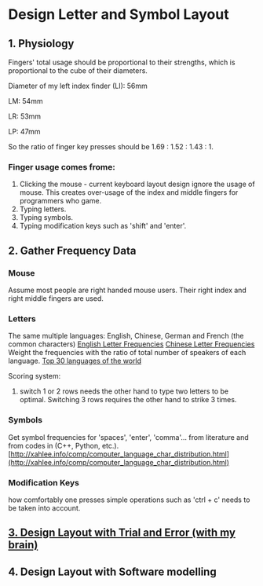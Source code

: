 
# Design Letter and Symbol Layout
## 1. Physiology
Fingers' total usage should be proportional to their strengths, which is proportional to the cube of their diameters.

Diameter of my left index finder (LI): 56mm

LM: 54mm

LR: 53mm

LP: 47mm

So the ratio of finger key presses should be 1.69 : 1.52 : 1.43 : 1.

### Finger usage comes frome:
1. Clicking the mouse - current keyboard layout design ignore the usage of mouse. This creates over-usage of the index and middle fingers for programmers who game.
2. Typing letters.
3. Typing symbols.
4. Typing modification keys such as 'shift' and 'enter'.

## 2. Gather Frequency Data

### Mouse
Assume most people are right handed mouse users. Their right index and right middle fingers are used.

### Letters
The same multiple languages: English, Chinese, German and French (the common characters)
[English Letter Frequencies](https://norvig.com/mayzner.html)
[Chinese Letter Frequencies](http://xahlee.info/kbd/chinese_pinyin_letter_frequency.html)
Weight the frequencies with the ratio of total number of speakers of each language.
[Top 30 languages of the world](https://www.vistawide.com/languages/top_30_languages.htm)

Scoring system:
1. switch 1 or 2 rows needs the other hand to type two letters to be optimal. Switching 3 rows requires the other hand to strike 3 times.

### Symbols
Get symbol frequencies for 'spaces', 'enter', 'comma'... from literature and from codes in (C++, Python, etc.). 
[http://xahlee.info/comp/computer_language_char_distribution.html](http://xahlee.info/comp/computer_language_char_distribution.html)

### Modification Keys

how comfortably one presses simple operations such as 'ctrl + c' needs to be taken into account.

## [3. Design Layout with Trial and Error (with my brain)](http://keyboard-tool.pimpmykeyboard.com/##@@_x:3.5%3B&=F3%0A%0A%0A3&_x:10.5&a:0%3B&=F8%0A%0A%0A8%0A-%3B&@_y:-0.875&x:2.5&a:4%3B&=F2%0A%0A%0A2&_x:1%3B&=F4%0A%0A%0A4&_x:8.5&a:0%3B&=F7%0A%0A%0A7%0A+&_x:1%3B&=F9%0A%0A%0A9%0A*%3B&@_y:-0.875&x:5.5&a:4%3B&=F5%0A%0A%0A5&_f:2%3B&=F11%0A%0A%0APrintScrn&_x:4.5&f:3%3B&=F12%0A%0A%0Anum&=F6%0A%0A%0A6%3B&@_y:-0.875&x:1.5%3B&=F1%0A%0A%0A1&_x:14.5&a:0%3B&=F10%0A%0A%0A0%0A%2F%2F%3B&@_y:-0.375&x:3.5%3B&=%0A%0AR%0Ar%0A%E2%86%91&_x:10.5%3B&=%0A%0AO%0Ao%0A8%3B&@_y:-0.875&x:2.5&a:4%3B&=%0A%0AH%0Ah&_x:1%3B&=%0A%0AF%0Af&_x:8.5&a:0%3B&=%0A%0AY%0Ay%0A7&_x:1%3B&=%0A%0AU%0Au%0A9%3B&@_y:-0.875&x:5.5&a:4%3B&=%0A%0AX%0Ax&_a:7%3B&=&_x:4.5%3B&=&_f:1%3B&=BackSpace%3B&@_y:-0.875&x:1.5&a:4&f:3%3B&=%7C%0A%0AQ%0Aq&_x:14.5&a:0%3B&=%0A%0AJ%0Aj%0A0%3B&@_y:-0.375&x:3.5%3B&=%22%0A%0AN%0An%0A%E2%86%93%0A%0A%0A%0A%0Ao&_x:10.5%3B&=(%0A%0AA%0Aa%0A5%0A%0A%0A%0A%0Ao%3B&@_y:-0.875&x:2.5%3B&=%0A%0AS%0As%0A%E2%86%90%0A%0A%0A%0A%0Ao&_x:1%3B&='%0A%0AT%0At%0A%E2%86%92%0A%0A%0A%0A%0Ao&_x:8.5%3B&=%2F_%0A%0AI%0Ai%0A4%0A%0A%0A%0A%0Ao&_x:1%3B&=)%0A%0AE%0Ae%0A6%0A%0A%0A%0A%0Ao%3B&@_y:-0.875&x:5.5&a:4%3B&=%2F=%0A%0AD%0Ad&_a:7%3B&=Tab&_x:4.5%3B&=&_a:4%3B&=%2F%2F%0A%0AP%0Ap%3B&@_y:-0.875&x:1.5%3B&=~%0A%0AL%0Al%0A%0A%0A%0A%0A%0Ao&_x:14.5&a:0%3B&=%0A%0AK%0Ak%0AEnter%0A%0A%0A%0A%0Ao%3B&@_y:-0.375&x:3.5&a:4%3B&=%0A%0AC%0Ac&_x:10.5&a:0%3B&=%0A%0A%2F%3B%0A,%0A2%3B&@_y:-0.875&x:2.5&a:4%3B&=%0A%0AM%0Am&_x:1%3B&=%0A%0AB%0Ab&_x:8.5&a:0%3B&=%0A%0AG%0Ag%0A1&_x:1%3B&=!%0A%0A%3F%0A.%0A3%3B&@_y:-0.875&x:5.5&a:4%3B&=%0A%0AV%0Av&_a:7%3B&=&_x:4.5%3B&=&_a:4%3B&=%0A%0AW%0Aw%3B&@_y:-0.875&x:1.5%3B&=%60%0A%0AZ%0Az&_x:14.5&a:3%3B&=Del%0A%0A%0A%0ADel%3B&@_y:-0.375&x:3.5&a:7%3B&=Shift&_x:10.5%3B&=Shift%3B&@_y:-0.875&x:2.5&f:2%3B&=Symbol&_x:1&f:3%3B&=Alt&_x:8.5%3B&=Alt&_x:1&f:2%3B&=Symbol%3B&@_y:-0.875&x:1.5&f:3%3B&=End%3B&@_y:-0.875&x:17&a:5&f:2%3B&=Mod.%0ALock%0A%0A%0A%0A%0AKey%3B&@_r:30&rx:6.5&ry:4.25&y:-0.75&x:0.75&a:7&f:3%3B&=Ctrl&=%3B&@_x:-0.25&h:2%3B&=Space&_a:4&f:1&h:2%3B&=ESC%0A%0A%0AEnter&_a:7&f:3%3B&=%3B&@_x:1.75%3B&=%3B&@_r:-30&rx:13&y:-0.75&x:-2.75%3B&=&=Ctrl%3B&@_x:-2.75%3B&=&_a:4&f:1&h:2%3B&=ESC%0A%0A%0AEnter&_h:2%3B&=%0A0%0A%0ASpace%3B&@_x:-2.75&a:7&f:3%3B&=)



## 4. Design Layout with Software modelling
